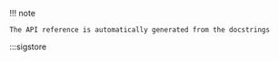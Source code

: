 !!! note

    The API reference is automatically generated from the docstrings

:::sigstore
        
